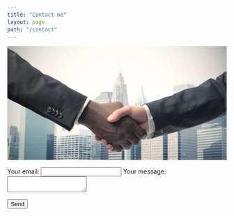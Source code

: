 ```yaml
---
title: "Contact me"
layout: page
path: "/contact"
---
```

![deal](business-deal.jpg)

<form
  action="https://formspree.io/xrgyplld"
  method="POST"
>
  <label>
    Your email:
    <input type="text" name="_replyto">
  </label>
  <label>
    Your message:
    <textarea name="message"></textarea>
  </label>

  <!-- your other form fields go here -->

  <button type="submit">Send</button>
</form>